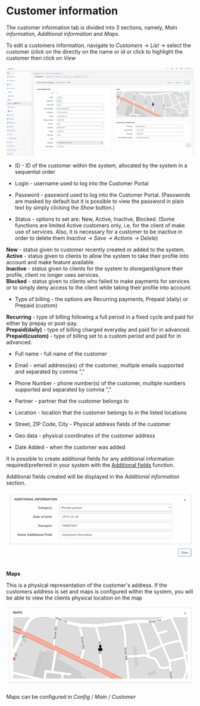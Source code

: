 Customer information
====================

The customer information tab is divided into 3 sections, namely, _Main information_, _Additional information_ and _Maps_.

To edit a customers information, navigate to *Customers* -> *List* -> select the customer (click on the directly on the name or id or click to highlight the customer then click on *View*

![Customer_View.png](Customer_View.png)

* ID - ID of the customer within the system, allocated by the system in a sequential order

* Login - username used to log into the Customer Portal

* Password -  password used to log into the Customer Portal. (Passwords are masked by default but it is possible to view the password in plain text by simply clicking the *Show* button.)

* Status - options to set are: New, Active, Inactive, Blocked. (Some functions are limited Active customers only, i.e, for the client of make use of services. Also, it is necessary for a customer to be inactive in order to delete them *Inactive -> Save -> Actions -> Delete*)

**New** - status given to customer recently created or added to the system.<br>
**Active** - status given to clients to allow the system to take their profile into account and make feature available.<br>
**Inactive** - status given to clients for the system to disregard/ignore their profile, client no longer uses services.<br>
**Blocked** - status given to clients who failed to make payments for services or to simply deny access to the client while taking their profile into account.


* Type of billing - the options are Recurring payments, Prepaid (daily) or Prepaid (custom)

**Recurring** - type of billing following a full period in a fixed cycle and paid for either by prepay or post-pay.<br>
**Prepaid(daily)** - type of billing charged everyday and paid for in advanced.<br>
**Prepaid(custom)** - type of billing set to a custom period and paid for in advanced.<br>

* Full name - full name of the customer

* Email - email address(es) of the customer, multiple emails supported and separated by comma ","

* Phone Number - phone number(s) of the customer, multiple numbers supported and separated by comma ","

* Partner - partner that the customer belongs to

* Location - location that the customer belongs to in the listed locations

* Street, ZIP Code, City - Physical address fields of the customer

* Geo data - physical coordinates of the customer address

* Date Added - when the customer was added

It is possible to create additional fields for any additional information required/preferred in your system with the [Additional fields](customer_management/custom_additional_fields/custom_additional_fields.md) function.

Additional fields created will be displayed in the *Additional information* section.

![Additional information](additionalinformation.png)

**Maps**

This is a physical representation of the customer's address. If the customers address is set and maps is configured within the system, you will be able to view the clients physical location on the map

![Maps](customermap.png)

Maps can be configured in *Config / Main / Customer*
